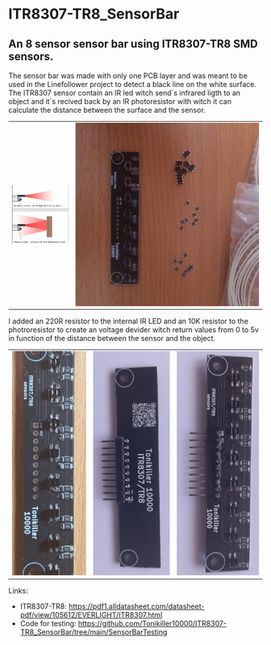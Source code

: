 # ITR8307-TR8_SensorBar
## An 8 sensor sensor bar using ITR8307-TR8 SMD sensors.


The sensor bar was made with only one PCB layer and was meant to be used in the Linefollower project to detect a black line on the white surface.
The ITR8307 sensor contain an IR led witch send\`s infrared ligth to an object and it\`s recived back by an IR photoresistor with witch it can calculate the distance between the surface and the sensor.


<table>
  <tr>
    <td><img src="https://github.com/Tonikiller10000/ITR8307-TR8_SensorBar/blob/main/SensorBar_Pictures/IR1.png"/></td width=50%>
    <td><img src="https://github.com/Tonikiller10000/ITR8307-TR8_SensorBar/blob/main/SensorBar_Pictures/assembly1.jpg"/></td width=50%>
  </tr>
 </table>

I added an 220R resistor to the internal IR LED and an 10K resistor to the photroresistor to create an voltage devider witch return values from 0 to 5v in function of the distance between the sensor and the object. 


<table>
  <tr>
    <td><img src="https://github.com/Tonikiller10000/ITR8307-TR8_SensorBar/blob/main/SensorBar_Pictures/assembly2.jpg"/></td>
    <td><img src="https://github.com/Tonikiller10000/ITR8307-TR8_SensorBar/blob/main/SensorBar_Pictures/bar2.jpg"/></td>
    <td><img src="https://github.com/Tonikiller10000/ITR8307-TR8_SensorBar/blob/main/SensorBar_Pictures/bar1.jpg"/></td>
  </tr>
 </table>

Links:
- ITR8307-TR8: https://pdf1.alldatasheet.com/datasheet-pdf/view/105612/EVERLIGHT/ITR8307.html
- Code for testing: https://github.com/Tonikiller10000/ITR8307-TR8_SensorBar/tree/main/SensorBarTesting

















